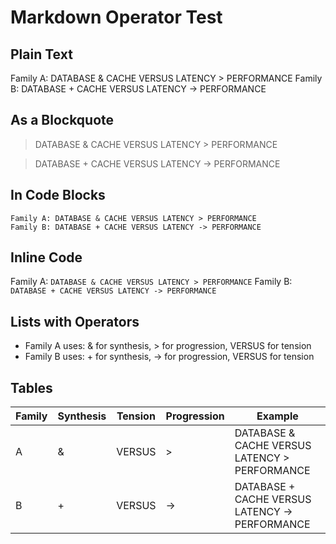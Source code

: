 # Markdown Operator Test

## Plain Text
Family A: DATABASE & CACHE VERSUS LATENCY > PERFORMANCE
Family B: DATABASE + CACHE VERSUS LATENCY -> PERFORMANCE

## As a Blockquote
> DATABASE & CACHE VERSUS LATENCY > PERFORMANCE

> DATABASE + CACHE VERSUS LATENCY -> PERFORMANCE

## In Code Blocks
```
Family A: DATABASE & CACHE VERSUS LATENCY > PERFORMANCE
Family B: DATABASE + CACHE VERSUS LATENCY -> PERFORMANCE
```

## Inline Code
Family A: `DATABASE & CACHE VERSUS LATENCY > PERFORMANCE`
Family B: `DATABASE + CACHE VERSUS LATENCY -> PERFORMANCE`

## Lists with Operators
- Family A uses: & for synthesis, > for progression, VERSUS for tension
- Family B uses: + for synthesis, -> for progression, VERSUS for tension

## Tables
| Family | Synthesis | Tension | Progression | Example |
|--------|-----------|---------|-------------|---------|
| A | & | VERSUS | > | DATABASE & CACHE VERSUS LATENCY > PERFORMANCE |
| B | + | VERSUS | -> | DATABASE + CACHE VERSUS LATENCY -> PERFORMANCE |